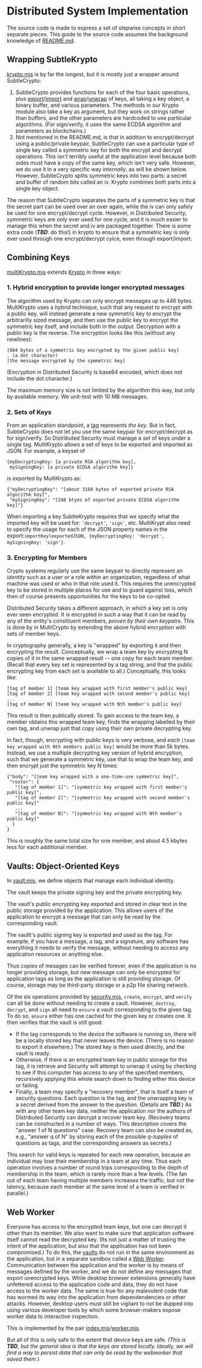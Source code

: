 # Distributed System Implementation

The source code is made to express a set of stepwise concepts in short separate pieces. This guide to the source code assumes the background knowledge of [README.md](../README.md).

## Wrapping SubtleKrypto

[krypto.mjs](../lib/krypto.mjs) is by far the longest, but it is mostly just a wrapper around SubtleCrypto:

1. SubtleCrypto provides functions for each of the four basic operations, plus [export](https://developer.mozilla.org/en-US/docs/Web/API/SubtleCrypto/exportKey)/[import](https://developer.mozilla.org/en-US/docs/Web/API/SubtleCrypto/importKey) and [wrap](https://developer.mozilla.org/en-US/docs/Web/API/SubtleCrypto/wrapKey)/[unwrap](https://developer.mozilla.org/en-US/docs/Web/API/SubtleCrypto/unwrapKey) of keys, all taking a key object, a binary buffer, and various parameters. The methods in our Krypto module also take a key as argument, but they work on strings rather than buffers, and the other parameters are hardcoded to use particular algorithms. (For sign/verify, it uses the same ECDSA algorithm and parameters as blockchains.)
2. Not mentioned in the README.md, is that in addition to encrypt/decrypt using a public/private keypair, SubtleCrypto can use a particular type of single key called a symmetric key for both the encrypt and decrypt operations. This isn't terribly useful at the application level because both sides must have a copy of the same key, which isn't very safe. However, we do use it in a very specific way _internally_, as will be shown below. However, SubtleCrypto splits symmetric keys into two parts: a secret and buffer of random bits called an iv. Krypto combines both parts into a single key object.

The reason that SubtleCrypto separates the parts of a symmetric key is that the secret part can be used over an over again, while the iv can only safely be used for one encrypt/decrypt cycle. However, in Distributed Security, symmetric keys are only ever used for one cycle, and it is much easier to manage this when the secret and iv are packaged together. There is some extra code (_**TBD**_: do this!) in krypto to ensure that a symmetric key is only ever used through one encrypt/decrypt cylce, even through export/import. 


## Combining Keys

[multiKrypto.mjs](../lib/multiKrypto.mjs) extends [Krypto](#wrapping-subtlekrypto) in three ways:

### 1. Hybrid encryption to provide longer encrypted messages
The algorithm used by Krypto can only encrypt messages up to 446 bytes. MultiKrypto uses a _hybrid_ technique, such that any request to encrypt with a public key, will instead generate a new symmetric key to encrypt the arbitrarilly sized message, and then use the public key to encrypt the symmetric key itself, and include both in the output. Decryption with a public key is the reverse.  The encryption looks like this (without any newlines):

```
[684 bytes of a symmetric key encrypted by the given public key]
. (a dot character)
[the message encrypted by the symmetric key]
```
(Encryption in Distributed Security is base64 encoded, which does not include the dot character.)

The maximum memory size is not limited by the algorithm this way, but only by available memory. We unit-test with 10 MB messages.

### 2. Sets of Keys
From an application standpoint, a [tag](../README.md#operations-and-tags) represents _the key_. But in fact, SubtleCrypto does not let you use the same keypair for encrypt/decrypt as for sign/verify. So Distributed Security must manage a _set_ of keys under a single tag. MultiKrypto allows a set of keys to be exported and imported as JSON. For example, a keyset of 

```
{myDecryptingKey: [a private RSA algorithm key], 
 mySigningKey: [a private ECDSA algorithm key]}
```
is exported by MultiKrypto as:

```
{"myDecryptingKey": "[about 3168 bytes of exported private RSA algorithm key]",
 "mySigningKey": "[248 btyes of exported private ECDSA algorithm key]"}
```
When importing a key SubtleKrypto requires that we specify what the imported key will be used for: `'decrypt'`, `'sign'`, etc. MultiKrypt also need to specify the usage for each of the JSON property names in the export:`importKey(exportedJSON, {myDecryptingKey: 'decrypt', mySigningKey: 'sign'}`.


### 3. Encrypting for Members
Crypto systems regularly use the same keypair to directly represent an _identity_ such as a user or a role within an organization, regardless of what machine was used or who in that role used it. This requires the unencrypted key to be stored in multiple places for use and to guard against loss, which then of course presents opportunities for the keys to be co-opted. 

Distributed Security takes a different approach, in which a key set is only ever seen _encrypted_. It is encrypted in such a way that it can be read by any of the entity's constituent members, _proven by their own keypairs_. This is done by in MultiCrypto by extending the above hybrid encryption with sets of member keys.

In cryptography generally, a key is "wrapped" by exporting it and then encrypting the result. Conceptually, we wrap a team key by encrypting N copies of it in the same wrapped result -- one copy for each team member. (Recall that every key set is represented by a tag string, and that the public encrypting key from each set is available to all.) Conceptually, this looks like:

```
[tag of member 1] [team key wrapped with first member's public key]
[tag of member 2] [team key wrapped with second member's public key]
...
[tag of member N] [team key wrapped with Nth member's public key]
```
This result is then publically stored. To gain access to the team key, a member obtains this wrapped team key, finds the wrapping labelled by their own tag, and unwrap just that copy using their own private decrypting key.

In fact, though, encrypting with public keys is very verbose, and _each_ `[team key wrapped with Nth members public key]` would be more than 5k bytes. Instead, we use a multiple decrypting key version of hybrid encryption, such that we generate a symmetric key, use that to wrap the team key, and then encrypt just the symmetric key N times:

```
{"body": "[team key wrapped with a one-time-use symmetric key]",
 "roster": {
   "[tag of member 1]": "[symmetric key wrapped with first member's public key]",
   "[tag of member 2]": "[symmetric key wrapped with second member's public key]"
   ...
   "[tag of member N]": "[symmetric key wrapped with Nth member's public key]"
  }
}
```

This is roughly the same total size for one member, and about 4.5 kbytes less for each additional member.


## Vaults: Object-Oriented Keys

In [vault.mjs](../lib/vault.mjs), we define objects that manage each individual identity.

The vault keeps the private signing key and the private encrypting key.

The vault's public encrypting key exported and stored in clear text in the public storage provided by the application. This allows users of the application to encrypt a message that can only be read by the corresponding vault.

The vaullt's public signing key is exported and used as the tag. For example, if you have a message, a tag, and a signature, any software has everything it needs to verify the message, without needing to access any application resources or anything else.

Thus copies of mesages can be verified forever, even if the application is no longer providing storage, but new message can only be encrypted for application tags as long as the application is still providing storage. Of course, storage may be third-party storage or a p2p file sharing network.

Of the six operations provided by [security.mjs](../lib/security.mjs), `create`, `encrypt`, and `verify` can all be done without needing to create a vault. However, `destroy`, `decrypt`, and `sign` all need to `ensure` a vault corresponding to the given tag. To do so, `ensure` either has one cached for the given key or creates one. It then verifies that the vault is still good:

- If the tag corresponds to the device the software is running on, there will be a locally stored key that never leaves the device. (There is no reason to export it elsewhere.) The stored key is then used directly, and the vault is ready.
- Otherwise, if there is an encrypted team key in public storage for this tag, it is retrieve and Security will attempt to unwrap it using by checking to see if this computer has access to any of the specified members, recursively applying this whole search down to finding either this device or failing.
- Finally, a team may specify a "recovery member", that is itself a team of security questions. Each question is the tag, and the unwrapping key is a secret derived from the answer to the question. (Details are _**TBD**_.) As with any other team key data, neither the application nor the authors of Distributed Security can decrypt a recover team key. (Recovery teams can be constructed in a number of ways. This description covers the "answer 1 of N questions" case. Recovery team can also be created as, e.g., "answer q of N" by storing each of the possible _q-tupples_ of questions as tags, and the corresponding answers as secrets.)

This search for valid keys is repeated for each new operation, because an individual may lose their membership in a team at any time. Thus each operation involves a number of round trips corresponding to the depth of membership in the team, which is rarely more than a few levels. (The fan out of each team having multiple members increases the traffic, but not the latency, because each member at the same level of a team is verified in parallel.)

## Web Worker

Everyone has access to the encrypted team keys, but one can decrypt it other than its member. We also want to make sure that application software itself cannot read the decrypted key. (Its not just a matter of trusting the intent of the application, but also that the application has not been compromised.) To do this, the [vaults](#vaults-object-oriented-keys) do not run in the same environment as the application, but in a separate sandbox called a [Web Worker](https://developer.mozilla.org/en-US/docs/Web/API/Web_Workers_API). Communication between the application and the worker is by means of messages defined by the worker, and we do not define any messages that export unencrypted keys. While desktop browser extensions generally have unfettered access to the application code and data, they do not have access to the worker data. The same is true for any malevolent code that has wormed its way into the application from dependendencies or other attacks. However, desktop users must still be vigilant to not be dupped into using various developer tools by which some browser-makers expose worker data to interactive inspection.

This is implemented by the pair [index.mjs](../lib/index.mjs)/[worker.mjs](../lib/worker.mjs).

But all of this is only safe to the extent that device keys are safe. _(This is **TBD**, but the general idea is that the keys are stored locally. Ideally, we will find a way to persist data that can only be read by the webworker that saved them._)